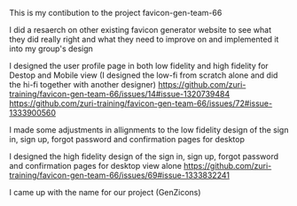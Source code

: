 This is my contibution to the project favicon-gen-team-66

I did a resaerch on other existing favicon generator website to see what they did really right and what they need to improve on and implemented it into my group's design

I designed the user profile page in both low fidelity and high fidelity for Destop and Mobile view (I designed the low-fi from scratch alone and did the hi-fi together with another designer)
https://github.com/zuri-training/favicon-gen-team-66/issues/14#issue-1320739484
https://github.com/zuri-training/favicon-gen-team-66/issues/72#issue-1333900560

I made some adjustments in allignments to the low fidelity design of the sign in, sign up, forgot password and confirmation pages for desktop

I designed the high fidelity design of the sign in, sign up, forgot password and confirmation pages for desktop view alone
https://github.com/zuri-training/favicon-gen-team-66/issues/69#issue-1333832241

I came up with the name for our project (GenZicons)
